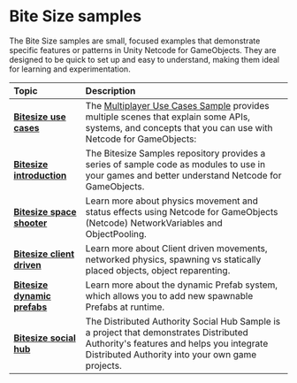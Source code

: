 # Bite Size samples

The Bite Size samples are small, focused examples that demonstrate specific features or patterns in Unity Netcode for GameObjects. They are designed to be quick to set up and easy to understand, making them ideal for learning and experimentation.

| **Topic**                       | **Description**                  |
| :------------------------------ | :------------------------------- |
| **[Bitesize use cases](bitesize-usecases.md)** | The [Multiplayer Use Cases Sample](https://github.com/Unity-Technologies/com.unity.multiplayer.samples.bitesize/tree/main/Basic/MultiplayerUseCases) provides multiple scenes that explain some APIs, systems, and concepts that you can use with Netcode for GameObjects: |
| **[Bitesize introduction](bitesize-introduction.md)** | The Bitesize Samples repository provides a series of sample code as modules to use in your games and better understand Netcode for GameObjects. |
| **[Bitesize space shooter](bitesize-spaceshooter.md)** | Learn more about physics movement and status effects using Netcode for GameObjects (Netcode) NetworkVariables and ObjectPooling. |
| **[Bitesize client driven](bitesize-clientdriven.md)** | Learn more about Client driven movements, networked physics, spawning vs statically placed objects, object reparenting. |
| **[Bitesize dynamic prefabs](bitesize-dynamicPrefabs.md)** | Learn more about the dynamic Prefab system, which allows you to add new spawnable Prefabs at runtime. |
| **[Bitesize social hub](bitesize-socialhub.md)** | The Distributed Authority Social Hub Sample is a project that demonstrates Distributed Authority's features and helps you integrate Distributed Authority into your own game projects. |
